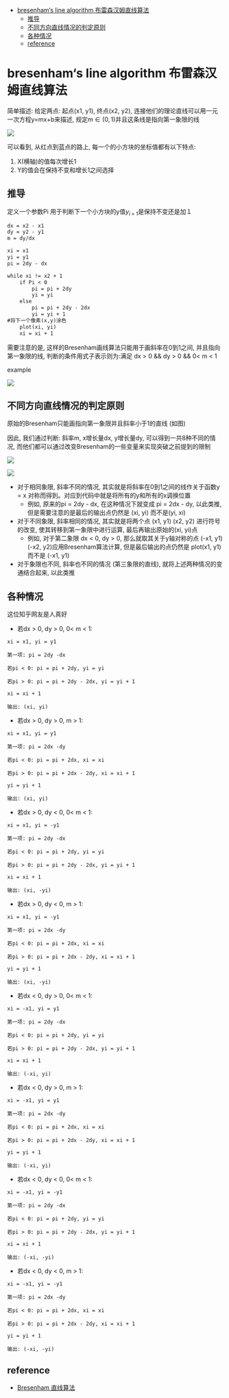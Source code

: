 - [bresenham‘s line algorithm 布雷森汉姆直线算法](#bresenhams-line-algorithm-布雷森汉姆直线算法)
  - [推导](#推导)
  - [不同方向直线情况的判定原则](#不同方向直线情况的判定原则)
  - [各种情况](#各种情况)
  - [reference](#reference)

# bresenham‘s line algorithm 布雷森汉姆直线算法

简单描述: 给定两点: 起点(x1, y1), 终点(x2, y2), 连接他们的理论直线可以用一元一次方程y=mx+b来描述, 规定$m∈ (0,1)$并且这条线是指向第一象限的线

![](./img/bresenham/img1.png)

可以看到, 从红点到蓝点的路上, 每一个的小方块的坐标值都有以下特点:

1. X(横轴)的值每次增长1
2. Y的值会在保持不变和增长1之间选择

## 推导

定义一个参数Pi 用于判断下一个小方块的y值$y_{i+1}$是保持不变还是加１

```txt
dx = x2 - x1
dy = y2 - y1
m = dy/dx

xi = x1
yi = y1
pi = 2dy - dx

while xi != x2 + 1
    if Pi < 0
        pi = pi + 2dy
        yi = yi
    else
        pi = pi + 2dy - 2dx
        yi = yi + 1
#将下一个像素(x,y)涂色
    plot(xi, yi)
    xi = xi + 1
```

需要注意的是, 这样的Bresenham画线算法只能用于画斜率在0到1之间, 并且指向第一象限的线, 判断的条件用式子表示则为:满足 dx > 0 && dy > 0 && 0< m < 1

example

![](./img/bresenham/img2.png)

## 不同方向直线情况的判定原则

原始的Bresenham只能画指向第一象限并且斜率小于1的直线 (如图)

因此, 我们通过判断: 斜率m, x增长量dx, y增长量dy, 可以得到一共8种不同的情况, 而他们都可以通过改变Bresenham的一些变量来实现突破之前提到的限制

![](./img/bresenham/img3.png)

![](./img/bresenham/img4.png)

- 对于相同象限, 斜率不同的情况, 其实就是将斜率在0到1之间的线作关于函数y = x 对称而得到。对应到代码中就是将所有的y和所有的x调换位置
  - 例如, 原来的pi = 2dy - dx, 在这种情况下就变成 pi = 2dx - dy, 以此类推, 但是需要注意的是最后的输出点仍然是 (xi, yi) 而不是(yi, xi)
- 对于不同象限, 斜率相同的情况, 其实就是将两个点 (x1, y1) (x2, y2) 进行符号的改变, 使其转移到第一象限中进行运算, 最后再输出原始的(xi, yi)点
  - 例如, 对于第二象限 dx < 0, dy > 0, 那么就取其关于y轴对称的点 (-x1, y1) (-x2, y2)应用Bresenham算法计算, 但是最后输出的点仍然是 plot(x1, y1) 而不是 (-x1, y1)
- 对于象限也不同, 斜率也不同的情况 (第三象限的直线), 就将上述两种情况的变通结合起来, 以此类推

## 各种情况

这位知乎网友是人真好

- 若dx > 0, dy > 0, 0< m < 1:

```
xi = x1, yi = y1

第一项: pi = 2dy -dx

若pi < 0: pi = pi + 2dy, yi = yi

若pi > 0: pi = pi + 2dy - 2dx, yi = yi + 1

xi = xi + 1

输出: (xi, yi)
```

- 若dx > 0, dy > 0, m > 1:

```
xi = x1, yi = y1

第一项: pi = 2dx -dy

若pi < 0: pi = pi + 2dx, xi = xi

若pi > 0: pi = pi + 2dx - 2dy, xi = xi + 1

yi = yi + 1

输出: (xi, yi)
```

- 若dx > 0, dy < 0, 0< m < 1:

```
xi = x1, yi = -y1

第一项: pi = 2dy -dx

若pi < 0: pi = pi + 2dy, yi = yi

若pi > 0: pi = pi + 2dy - 2dx, yi = yi + 1

xi = xi + 1

输出: (xi, -yi)
```

- 若dx > 0, dy < 0, m > 1:

```
xi = x1, yi = -y1

第一项: pi = 2dx -dy

若pi < 0: pi = pi + 2dx, xi = xi

若pi > 0: pi = pi + 2dx - 2dy, xi = xi + 1

yi = yi + 1

输出: (xi, -yi)
```

- 若dx < 0, dy > 0, 0< m < 1:

```
xi = -x1, yi = y1

第一项: pi = 2dy -dx

若pi < 0: pi = pi + 2dy, yi = yi

若pi > 0: pi = pi + 2dy - 2dx, yi = yi + 1

xi = xi + 1

输出: (-xi, yi)
```

- 若dx < 0, dy > 0, m > 1:

```
xi = -x1, yi = y1

第一项: pi = 2dx -dy

若pi < 0: pi = pi + 2dx, xi = xi

若pi > 0: pi = pi + 2dx - 2dy, xi = xi + 1

yi = yi + 1

输出: (-xi, yi)
```

- 若dx < 0, dy < 0, 0< m < 1:

```
xi = -x1, yi = -y1

第一项: pi = 2dy -dx

若pi < 0: pi = pi + 2dy, yi = yi

若pi > 0: pi = pi + 2dy - 2dx, yi = yi + 1

xi = xi + 1

输出: (-xi, -yi)
```

- 若dx < 0, dy < 0, m > 1:

```
xi = -x1, yi = -y1

第一项: pi = 2dx -dy

若pi < 0: pi = pi + 2dx, xi = xi

若pi > 0: pi = pi + 2dx - 2dy, xi = xi + 1

yi = yi + 1

输出: (-xi, -yi)
```

## reference

- [Bresenham 直线算法](https://zhuanlan.zhihu.com/p/106155534)
